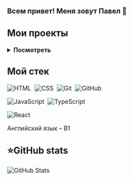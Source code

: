 ### Всем привет! Меня зовут Павел 👋

## Мои проекты 
<details>
<summary><b>Посмотреть</b></summary>
<table>
  <thead>
    <tr>
      <th>Название</th>
      <th>Использованные технологии</th>
      <th>Описание</th>
    </tr>
  </thead>
  <tbody>
     <tr>
      <td><a href='https://github.com/Venzelland/memory-game'>Игра "Найди пару" на JS</a></td>
      <td>JavaScript, CSS, HTML</td>
      <td><b>Pet project.</b> Карточная игра "Найди пару" на JS.</td>
    </tr>
    <tr>
      <td><a href='https://venzelland.github.io/math-inequality-gam'>Math Inequality Game</a></td>
      <td>JavaScript, CSS, HTML</td>
      <td><b>Pet project.</b> Игра для улучшения навыков решения неравенств.</td>
    </tr>
    <tr>
      <td><a href='https://venzelland.github.io/crosses-and-zeroes'>Crosses and Zeroes</a></td>
      <td>JavaScript, CSS, HTML</td>
      <td><b>Pet project.</b> Реализация популярной игры "Крестики-нолики".</td>
    </tr>
    <tr>
      <td><a href='https://venzelland.github.io/game-bulls-cows'>Game Bulls and Cows</a></td>
      <td>JavaScript, CSS, HTML</td>
      <td><b>Pet project.</b> Игра "Быки и коровы" для тренировки логического мышления.</td>
    </tr>
    <tr>
      <td><a href='https://venzelland.github.io/Todolist'>Todolist</a></td>
      <td>React, TypeScript</td>
      <td><b>Pet project.</b> Приложение для управления задачами с использованием React и TypeScript.</td>
    </tr>
    <tr>
      <td><a href='https://venzelland.github.io/Portfolio'>Portfolio</a></td>
      <td>JavaScript, CSS, HTML</td>
      <td><b>Pet project.</b> Мое портфолио, демонстрирующее мои навыки и проекты.</td>
    </tr>
  </tbody>
</table>
</details>

## Мой стек
![HTML](https://img.shields.io/badge/-HTML-05122A?style=flat&logo=HTML5)&nbsp;
![CSS](https://img.shields.io/badge/-CSS-05122A?style=flat&logo=CSS3&logoColor=1572B6)&nbsp;
![Git](https://img.shields.io/badge/-Git-05122A?style=flat&logo=git)&nbsp;
![GitHub](https://img.shields.io/badge/-GitHub-05122A?style=flat&logo=github)&nbsp;

![JavaScript](https://img.shields.io/badge/-JavaScript-05122A?style=flat&logo=javascript)&nbsp;
![TypeScript](https://img.shields.io/badge/-TypeScript-05122A?style=flat&logo=TypeScript)&nbsp;

![React](https://img.shields.io/badge/-React-05122A?style=flat&logo=react)&nbsp;
<!-- ![ReactQuery](https://img.shields.io/badge/-ReactQuery-05122A?style=flat&logo=reactquery)&nbsp; 
![Redux](https://img.shields.io/badge/-Redux-05122A?style=flat&logo=Redux)&nbsp;
![ReduxSaga](https://img.shields.io/badge/-ReduxSaga-05122A?style=flat&logo=Redux-saga)&nbsp;
![ReduxToolkit](https://img.shields.io/badge/-ReduxToolkit-05122A?style=flat)&nbsp;

![Jest](https://img.shields.io/badge/-Jest-05122A?style=flat&logo=Jest)&nbsp;
![React Testing Library](https://img.shields.io/badge/-ReactTestingLibrary-05122A?style=flat)&nbsp;
-->

Английский язык – B1

<summary><h2><b>⭐GitHub stats</b></h2></summary>

![GitHub Stats](https://github-readme-stats.vercel.app/api?username=Venzelland&theme=radical)
